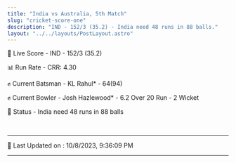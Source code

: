```yaml
---
title: "India vs Australia, 5th Match"
slug: "cricket-score-one"
description: "IND - 152/3 (35.2) - India need 48 runs in 88 balls."
layout: "../../layouts/PostLayout.astro"
---
```


🔴 Live Score - IND - 152/3 (35.2)  

📊 Run Rate - CRR: 4.30  

✊ Current Batsman - KL Rahul* - 64(94)  

✊ Current Bowler - Josh Hazlewood* - 6.2 Over 20 Run - 2 Wicket  

📑 Status - India need 48 runs in 88 balls

<br />

***

📝 Last Updated on : 10/8/2023, 9:36:09 PM

***

